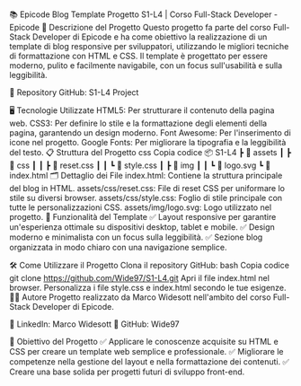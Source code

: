 📚 Epicode Blog Template
Progetto S1-L4 | Corso Full-Stack Developer - Epicode
🚀 Descrizione del Progetto
Questo progetto fa parte del corso Full-Stack Developer di Epicode e ha come obiettivo la realizzazione di un template di blog responsive per sviluppatori, utilizzando le migliori tecniche di formattazione con HTML e CSS.
Il template è progettato per essere moderno, pulito e facilmente navigabile, con un focus sull'usabilità e sulla leggibilità.

🔗 Repository GitHub: S1-L4 Project

🖥️ Tecnologie Utilizzate
HTML5: Per strutturare il contenuto della pagina web.
CSS3: Per definire lo stile e la formattazione degli elementi della pagina, garantendo un design moderno.
Font Awesome: Per l'inserimento di icone nel progetto.
Google Fonts: Per migliorare la tipografia e la leggibilità del testo.
📋 Struttura del Progetto
css
Copia codice
📦 S1-L4
 ┣ 📂 assets
 ┃ ┣ 📂 css
 ┃ ┃ ┣ 📜 reset.css
 ┃ ┃ ┗ 📜 style.css
 ┃ ┣ 📂 img
 ┃ ┃ ┗ 📜 logo.svg
 ┗ 📜 index.html
🗂️ Dettaglio dei File
index.html: Contiene la struttura principale del blog in HTML.
assets/css/reset.css: File di reset CSS per uniformare lo stile su diversi browser.
assets/css/style.css: Foglio di stile principale con tutte le personalizzazioni CSS.
assets/img/logo.svg: Logo utilizzato nel progetto.
📌 Funzionalità del Template
✅ Layout responsive per garantire un'esperienza ottimale su dispositivi desktop, tablet e mobile.
✅ Design moderno e minimalista con un focus sulla leggibilità.
✅ Sezione blog organizzata in modo chiaro con una navigazione semplice.

🛠️ Come Utilizzare il Progetto
Clona il repository GitHub:
bash
Copia codice
git clone https://github.com/Wide97/S1-L4.git
Apri il file index.html nel browser.
Personalizza i file style.css e index.html secondo le tue esigenze.
🧑‍💻 Autore
Progetto realizzato da Marco Widesott nell'ambito del corso Full-Stack Developer di Epicode.

💼 LinkedIn: Marco Widesott
📂 GitHub: Wide97

📅 Obiettivo del Progetto
✅ Applicare le conoscenze acquisite su HTML e CSS per creare un template web semplice e professionale.
✅ Migliorare le competenze nella gestione del layout e nella formattazione dei contenuti.
✅ Creare una base solida per progetti futuri di sviluppo front-end.
